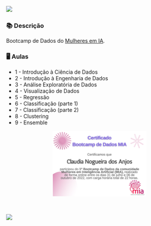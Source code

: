 ![](https://i.ibb.co/2KgC0HH/Captura-de-Tela-2022-08-06-a-s-11-25-49.png)


### 📚  Descrição

Bootcamp de Dados do [Mulheres em IA](https://mulheres-em-ia.github.io/). 

### 🖥️  Aulas

- 1 - Introdução à Ciência de Dados
- 2 - Introdução à Engenharia de Dados
- 3 - Análise Exploratória de Dados
- 4 - Visualização de Dados
- 5 - Regressão
- 6 - Classificação (parte 1)
- 7 - Classificação (parte 2)
- 8 - Clustering
- 9 - Ensemble

<p align="center">
<img src="https://github.com/claudiaanjos/bootcamp-dados-mia/blob/main/Desafio%20Final/Certificado.png" width=50% />
</p>

&nbsp;


<a href="https://www.linkedin.com/in/claudia-nogueira-dos-anjos-b71726215/" target="_blank">
        <img src="https://img.shields.io/badge/claudiaanjos-%230077B5.svg?&style=for-the-badge&logo=linkedin&logoColor=white&link=mailto:https://www.linkedin.com/in/claudia-nogueira-dos-anjos-093407180/">
</a>
